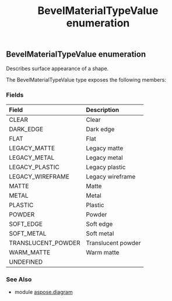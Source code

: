 ﻿---
title: BevelMaterialTypeValue enumeration
second_title: Aspose.Diagram for Python via .NET API References
description: 
type: docs
weight: 2630
url: /python-net/aspose.diagram/bevelmaterialtypevalue/
is_root: false
---

## BevelMaterialTypeValue enumeration

Describes surface appearance of a shape.



The BevelMaterialTypeValue type exposes the following members:

### Fields
| Field | Description |
| :- | :- |
| CLEAR | Clear |
| DARK_EDGE | Dark edge |
| FLAT | Flat |
| LEGACY_MATTE | Legacy matte |
| LEGACY_METAL | Legacy metal |
| LEGACY_PLASTIC | Legacy plastic |
| LEGACY_WIREFRAME | Legacy wireframe |
| MATTE | Matte |
| METAL | Metal |
| PLASTIC | Plastic |
| POWDER | Powder |
| SOFT_EDGE | Soft edge |
| SOFT_METAL | Soft metal |
| TRANSLUCENT_POWDER | Translucent powder |
| WARM_MATTE | Warm matte |
| UNDEFINED |  |


### See Also

* module [aspose.diagram](../)
